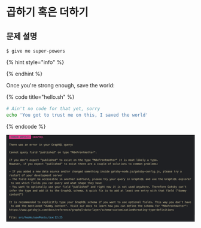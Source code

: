 # 곱하기 혹은 더하기

## 문제 설명

```text
$ give me super-powers
```

{% hint style="info" %}

{% endhint %}

Once you're strong enough, save the world:

{% code title="hello.sh" %}
```bash
# Ain't no code for that yet, sorry
echo 'You got to trust me on this, I saved the world'
```
{% endcode %}

![](../.gitbook/assets/screen-shot-2021-10-03-at-11.06.54-am.png)

